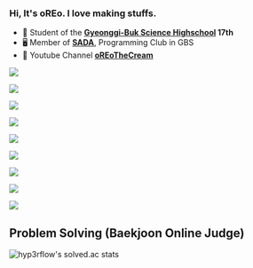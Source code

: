 
### Hi, It's oREo. I love making stuffs.

- 🏫 Student of the **[Gyeonggi-Buk Science Highschool](https://gbs.hs.kr/) 17th**
- 🖥 Member of **[SADA](https://sada.gbshs.kr)**, Programming Club in GBS
- 🎥 Youtube Channel **[oREoTheCream](https://youtube.com/c/oREoTheCream)**

<a href="https://python.org"><img src="https://img.shields.io/badge/-Python-4dabf7?style=for-the-badge&logo=Python&logoColor=white"/></a>

<a href="https://python.org"><img src="https://img.shields.io/badge/-HTML5-E34F26?style=for-the-badge&logo=Html5&logoColor=white"/></a>

<a href="https://python.org"><img src="https://img.shields.io/badge/-css3-1572B6?style=for-the-badge&logo=css3&logoColor=white"/></a>
 
<a href="https://python.org"><img src="https://img.shields.io/badge/-adobe%20after%20effects-7048e8?style=for-the-badge&logo=Adobe%20After%20Effects&logoColor=white"/></a>

<a href="https://python.org"><img src="https://img.shields.io/badge/-adobe%20premiere%20pro-9775fa?style=for-the-badge&logo=Adobe%20premiere%20pro&logoColor=white"/></a>

<a href="https://python.org"><img src="https://img.shields.io/badge/-adobe%20photoshop-31A8FF?style=for-the-badge&logo=Adobe%20photoshop&logoColor=white"/></a>

<a href="https://python.org"><img src="https://img.shields.io/badge/-Typescript-3178C6?style=for-the-badge&logo=typescript&logoColor=white"/></a>

<a href="https://python.org"><img src="https://img.shields.io/badge/-javascript-F7DF1E?style=for-the-badge&logo=javascript&logoColor=white"/></a>

<a href="https://python.org"><img src="https://img.shields.io/badge/-pytorch-EE4C2C?style=for-the-badge&logo=pytorch&logoColor=white"/></a>

## Problem Solving (Baekjoon Online Judge)
![hyp3rflow's solved.ac stats](https://github-readme-solvedac.hyp3rflow.vercel.app/api/?handle=cyhs9120)